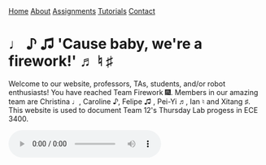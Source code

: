 <head>
<link rel="stylesheet" href="myStyles.css">
</head>

<div class="top-navbar">
  <a href="index.html" class="current">Home</a>
  <a href="about.html">About</a>
  <a href="assignments.html">Assignments</a>
  <a href="tutorials.html">Tutorials</a>
  <a href="contact.html">Contact</a>
</div>

# **♩ ♪ ♫ 'Cause baby, we're a firework!' ♬ ♮ ♯**
Welcome to our website, professors, TAs, students, and/or robot enthusiasts! You have reached Team Firework :fireworks:. Members in our amazing team are Christina ♩, Caroline ♪, Felipe ♫ , Pei-Yi ♬, Ian ♮ and Xitang ♯. This website is used to document Team 12's Thursday Lab progess in ECE 3400.

<audio src="audio/firework.mp3" loop="loop" controls controlsList="nodownload">
<p>Oh no! You can't hear our music.</p>
</audio>
